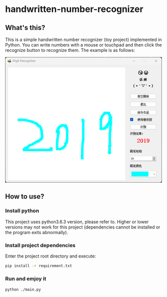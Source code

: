 # handwritten-number-recognizer

## What's this?

This is a simple handwritten number recognizer (toy project) implemented in Python. You can write numbers with a mouse or touchpad and then click the recognize button to recognize them. The example is as follows:

![example](./tmp/2019.png)

## How to use?
### Install python
This project uses python3.6.3 version, please refer to. Higher or lower versions may not work for this project (dependencies cannot be installed or the program exits abnormally).
### Install project dependencies
Enter the project root directory and execute:
```bash
pip install -r requirement.txt
```
### Run and emjoy it
```bash
python ./main.py
```
